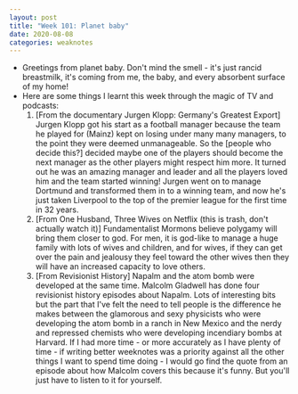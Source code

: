 ```yaml
---
layout: post
title: "Week 101: Planet baby"
date: 2020-08-08
categories: weaknotes
---
```

* Greetings from planet baby. Don't mind the smell - it's just rancid breastmilk, it's coming from me, the baby, and every absorbent surface of my home!
* Here are some things I learnt this week through the magic of TV and podcasts:
    1. [From the documentary Jurgen Klopp: Germany's Greatest Export] Jurgen Klopp got his start as a football manager because the team he played for (Mainz) kept on losing under many many managers, to the point they were deemed unmanageable. So the [people who decide this?] decided maybe one of the players should become the next manager as the other players might respect him more. It turned out he was an amazing manager and leader and all the players loved him and the team started winning! Jurgen went on to manage Dortmund and transformed them in to a winning team, and now he's just taken Liverpool to the top of the premier league for the first time in 32 years.
    2. [From One Husband, Three Wives on Netflix (this is trash, don't actually watch it)] Fundamentalist Mormons believe polygamy will bring them closer to god. For men, it is god-like to manage a huge family with lots of wives and children, and for wives, if they can get over the pain and jealousy they feel toward the other wives then they will have an increased capacity to love others.
    3. [From Revisionist History] Napalm and the atom bomb were developed at the same time. Malcolm Gladwell has done four revisionist history episodes about Napalm. Lots of interesting bits but the part that I've felt the need to tell people is the difference he makes between the glamorous and sexy physicists who were developing the atom bomb in a ranch in New Mexico and the nerdy and repressed chemists who were developing incendiary bombs at Harvard. If I had more time - or more accurately as I have plenty of time - if writing better weeknotes was a priority against all the other things I want to spend time doing - I would go find the quote from an episode about how Malcolm covers this because it's funny. But you'll just have to listen to it for yourself.
